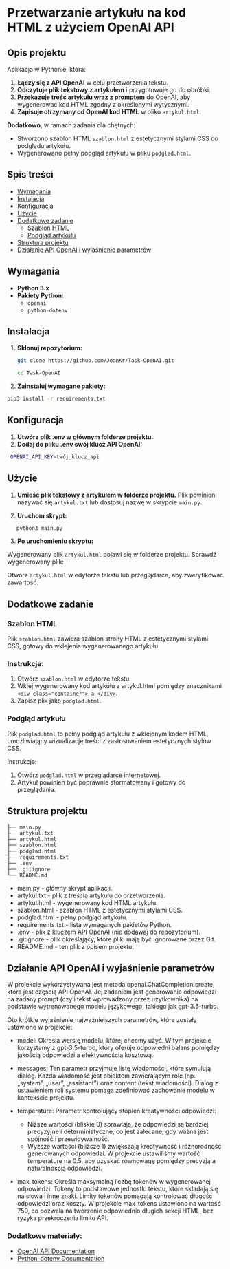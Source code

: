 # Przetwarzanie artykułu na kod HTML z użyciem OpenAI API

## Opis projektu

Aplikacja w Pythonie, która:

1. **Łączy się z API OpenAI** w celu przetworzenia tekstu.
2. **Odczytuje plik tekstowy z artykułem** i przygotowuje go do obróbki.
3. **Przekazuje treść artykułu wraz z promptem** do OpenAI, aby wygenerować kod HTML zgodny z określonymi wytycznymi.
4. **Zapisuje otrzymany od OpenAI kod HTML** w pliku `artykul.html`.

**Dodatkowo**, w ramach zadania dla chętnych:

- Stworzono szablon HTML `szablon.html` z estetycznymi stylami CSS do podglądu artykułu.
- Wygenerowano pełny podgląd artykułu w pliku `podglad.html`.

## Spis treści

- [Wymagania](#wymagania)
- [Instalacja](#instalacja)
- [Konfiguracja](#konfiguracja)
- [Użycie](#użycie)
- [Dodatkowe zadanie](#dodatkowe-zadanie)
  - [Szablon HTML](#szablon-html)
  - [Podgląd artykułu](#podgląd-artykułu)
- [Struktura projektu](#struktura-projektu)
- [Działanie API OpenAI i wyjaśnienie parametrów](#Działanie-API-OpenAI-i-wyjaśnienie-parametrów)

## Wymagania

- **Python 3.x**
- **Pakiety Python**:
  - `openai`
  - `python-dotenv`

## Instalacja

1. **Sklonuj repozytorium:**

   ```bash
   git clone https://github.com/JoanKr/Task-OpenAI.git
   ```

      ```bash
   cd Task-OpenAI
   ```

2. **Zainstaluj wymagane pakiety:**
```bash
pip3 install -r requirements.txt
```
## Konfiguracja

1. **Utwórz plik .env w głównym folderze projektu.**
2. **Dodaj do pliku .env swój klucz API OpenAI:**
```bash
 OPENAI_API_KEY=twój_klucz_api
```

## Użycie
1. **Umieść plik tekstowy z artykułem w folderze projektu.**
Plik powinien nazywać się `artykul.txt` lub dostosuj nazwę w skrypcie `main.py`.

2. **Uruchom skrypt:**
```bash
   python3 main.py
```
3. **Po uruchomieniu skryptu:**

Wygenerowany plik `artykul.html` pojawi się w folderze projektu.
Sprawdź wygenerowany plik:

Otwórz `artykul.html` w edytorze tekstu lub przeglądarce, aby zweryfikować zawartość.

## Dodatkowe zadanie
### Szablon HTML
Plik `szablon.html` zawiera szablon strony HTML z estetycznymi stylami CSS, gotowy do wklejenia wygenerowanego artykułu.

### Instrukcje:

1. Otwórz `szablon.html` w edytorze tekstu.
2. Wklej wygenerowany kod artykułu z artykul.html pomiędzy znacznikami `<div class="container"> a </div>`.
3. Zapisz plik jako `podglad.html`.

### Podgląd artykułu
Plik `podglad.html` to pełny podgląd artykułu z wklejonym kodem HTML, umożliwiający wizualizację treści z zastosowaniem estetycznych stylów CSS.

Instrukcje:

1. Otwórz `podglad.html` w przeglądarce internetowej.
2. Artykuł powinien być poprawnie sformatowany i gotowy do przeglądania.


## Struktura projektu
```
├── main.py
├── artykul.txt
├── artykul.html
├── szablon.html
├── podglad.html
├── requirements.txt
├── .env
├── .gitignore
└── README.md
```

- main.py - główny skrypt aplikacji.
- artykul.txt - plik z treścią artykułu do przetworzenia.
- artykul.html - wygenerowany kod HTML artykułu.
- szablon.html - szablon HTML z estetycznymi stylami CSS.
- podglad.html - pełny podgląd artykułu.
- requirements.txt - lista wymaganych pakietów Python.
- .env - plik z kluczem API OpenAI (nie dodawaj do repozytorium).
- .gitignore - plik określający, które pliki mają być ignorowane przez Git.
- README.md - ten plik z opisem projektu.

## Działanie API OpenAI i wyjaśnienie parametrów

W projekcie wykorzystywana jest metoda openai.ChatCompletion.create, która jest częścią API OpenAI. Jej zadaniem jest generowanie odpowiedzi na zadany prompt (czyli tekst wprowadzony przez użytkownika) na podstawie wytrenowanego modelu językowego, takiego jak gpt-3.5-turbo.

Oto krótkie wyjaśnienie najważniejszych parametrów, które zostały ustawione w projekcie:

- model: Określa wersję modelu, której chcemy użyć. W tym projekcie korzystamy z gpt-3.5-turbo, który oferuje odpowiedni balans pomiędzy jakością odpowiedzi a efektywnością kosztową.

- messages: Ten parametr przyjmuje listę wiadomości, które symulują dialog. Każda wiadomość jest obiektem zawierającym role (np. „system”, „user”, „assistant”) oraz content (tekst wiadomości). Dialog z ustawieniem roli systemu pomaga zdefiniować zachowanie modelu w kontekście projektu.

- temperature: Parametr kontrolujący stopień kreatywności odpowiedzi:

  - Niższe wartości (bliskie 0) sprawiają, że odpowiedzi są bardziej precyzyjne i deterministyczne, co jest zalecane, gdy ważna jest spójność i przewidywalność.
  - Wyższe wartości (bliższe 1) zwiększają kreatywność i różnorodność generowanych odpowiedzi. W projekcie ustawiliśmy wartość temperature na 0.5, aby uzyskać równowagę pomiędzy precyzją a naturalnością odpowiedzi.

- max_tokens: Określa maksymalną liczbę tokenów w wygenerowanej odpowiedzi. Tokeny to podstawowe jednostki tekstu, które składają się na słowa i inne znaki. Limity tokenów pomagają kontrolować długość odpowiedzi oraz koszty. W projekcie max_tokens ustawiono na wartość 750, co pozwala na tworzenie odpowiednio długich sekcji HTML, bez ryzyka przekroczenia limitu API.

### Dodatkowe materiały:

- [OpenAI API Documentation](https://beta.openai.com/docs/)
- [Python-dotenv Documentation](https://pypi.org/project/python-dotenv/)
